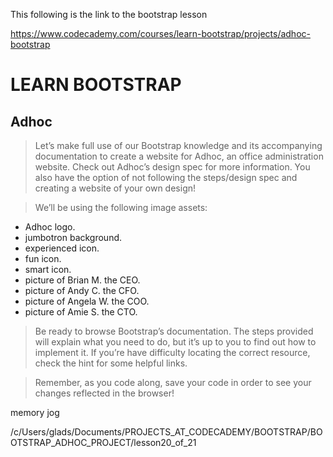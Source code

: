 This following is the link to the bootstrap lesson

https://www.codecademy.com/courses/learn-bootstrap/projects/adhoc-bootstrap



# LEARN BOOTSTRAP

## Adhoc

> Let’s make full use of our Bootstrap knowledge and its accompanying documentation to create a website for Adhoc, an office administration website. Check out Adhoc’s design spec for more information. You also have the option of not following the steps/design spec and creating a website of your own design!

> We’ll be using the following image assets:

- Adhoc logo.
- jumbotron background.
- experienced icon.
- fun icon.
- smart icon.
- picture of Brian M. the CEO.
- picture of Andy C. the CFO.
- picture of Angela W. the COO.
- picture of Amie S. the CTO.

> Be ready to browse Bootstrap’s documentation. The steps provided will explain what you need to do, but it’s up to you to find out how to implement it. If you’re have difficulty locating the correct resource, check the hint for some helpful links.

> Remember, as you code along, save your code in order to see your changes reflected in the browser!


memory jog

/c/Users/glads/Documents/PROJECTS_AT_CODECADEMY/BOOTSTRAP/BOOTSTRAP_ADHOC_PROJECT/lesson20_of_21
